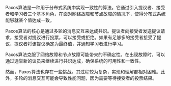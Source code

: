 Paxos算法是一种用于分布式系统中实现一致性的算法。它通过引入提议者、接受者和学习者三个基本角色，在面对网络故障和节点故障的情况下，使得分布式系统能够就某个值达成一致。

Paxos算法的核心是通过多轮的消息交互来达成共识。提议者向接受者发送提议请求，接受者对提议进行投票，可以接受或拒绝。如果有足够多的接受者接受了提议，提议者将该提议确定为最终值，并通知学习者进行学习。

Paxos算法克服了网络故障和节点故障可能带来的不确定性。在出现故障时，可以通过选举新的议员来继续进行共识达成，确保系统的可用性和一致性。

然而，Paxos算法也存在一些挑战。其过程较为复杂，实现和理解都相对困难。此外，多轮的消息交互可能会导致性能问题，因为需要等待接受者的投票结果。
